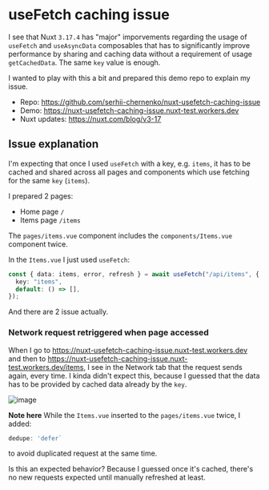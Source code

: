 # useFetch caching issue

I see that Nuxt `3.17.4` has "major" imporvements regarding the usage of `useFetch` and `useAsyncData` composables that has to significantly improve performance by sharing and caching data without a requirement of usage `getCachedData`.
The same `key` value is enough.

I wanted to play with this a bit and prepared this demo repo to explain my issue.

- Repo: https://github.com/serhii-chernenko/nuxt-usefetch-caching-issue
- Demo: https://nuxt-usefetch-caching-issue.nuxt-test.workers.dev
- Nuxt updates: https://nuxt.com/blog/v3-17

## Issue explanation

I'm expecting that once I used `useFetch` with a key, e.g. `items`, it has to be cached and shared across all pages and components which use fetching for the same `key` (`items`).

I prepared 2 pages:
- Home page `/`
- Items page `/items`

The `pages/items.vue` component includes the `components/Items.vue` component twice.

In the `Items.vue` I just used `useFetch`:
```ts
const { data: items, error, refresh } = await useFetch("/api/items", {
  key: "items",
  default: () => [],
});
```

And there are 2 issue actually.

### Network request retriggered when page accessed

When I go to https://nuxt-usefetch-caching-issue.nuxt-test.workers.dev and then to https://nuxt-usefetch-caching-issue.nuxt-test.workers.dev/items, I see in the Network tab that the request sends again, every time. I kinda didn't expect this, because I guessed that the data has to be provided by cached data already by the `key`.

![image](https://github.com/user-attachments/assets/aa602029-7128-40c7-9e87-c2ccb98a123f)

**Note here**
While the `Items.vue` inserted to the `pages/items.vue` twice, I added:
```ts
dedupe: 'defer`
```
to avoid duplicated request at the same time.

Is this an expected behavior? Because I guessed once it's cached, there's no new requests expected until manually refreshed at least.
